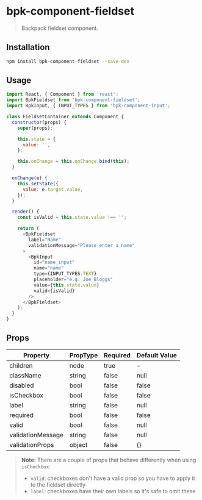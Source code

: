 # bpk-component-fieldset

> Backpack fieldset component.

## Installation

```sh
npm install bpk-component-fieldset --save-dev
```

## Usage

```js
import React, { Component } from 'react';
import BpkFieldset from 'bpk-component-fieldset';
import BpkInput, { INPUT_TYPES } from 'bpk-component-input';

class FieldsetContainer extends Component {
  constructor(props) {
    super(props);

    this.state = {
      value: '',
    };

    this.onChange = this.onChange.bind(this);
  }

  onChange(e) {
    this.setState({
      value: e.target.value,
    });
  }

  render() {
    const isValid = this.state.value !== '';

    return (
      <BpkFieldset
        label="Name"
        validationMessage="Please enter a name"
      >
        <BpkInput
          id="name_input"
          name="name"
          type={INPUT_TYPES.TEXT}
          placeholder="e.g. Joe Bloggs"
          value={this.state.value}
          valid={isValid}
        />
      </BpkFieldset>
    );
  }
}
```

## Props

| Property          | PropType | Required | Default Value |
| ----------------- | -------- | -------- | ------------- |
| children          | node     | true     | -             |
| className         | string   | false    | null          |
| disabled          | bool     | false    | false         |
| isCheckbox        | bool     | false    | false         |
| label             | string   | false    | null          |
| required          | bool     | false    | false         |
| valid             | bool     | false    | null          |
| validationMessage | string   | false    | null          |
| validationProps   | object   | false    | {}            |

> **Note:** There are a couple of props that behave differently when using `isCheckbox`:
> - `valid`: checkboxes don't have a valid prop so you have to apply it to the fieldset directly
> - `label`: checkboxes have their own labels so it's safe to omit these
